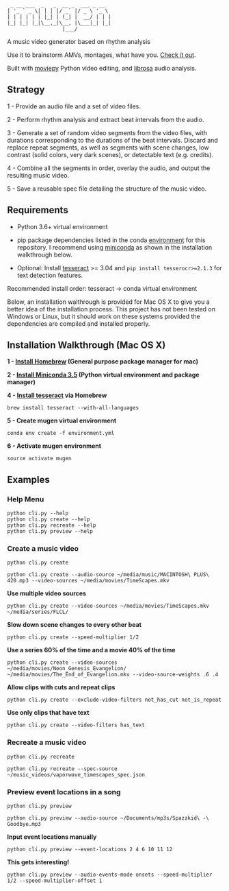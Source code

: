 ```
                                   
 _ __ ___  _   _  __ _  ___ _ __  
| '_ ` _ \| | | |/ _` |/ _ \ '_ \ 
| | | | | | |_| | (_| |  __/ | | |
|_| |_| |_|\__,_|\__, |\___|_| |_|
                  |___/            
```

A music video generator based on rhythm analysis

Use it to brainstorm AMVs, montages, what have you. [Check it out](https://youtu.be/ZlTR6XULe5M).

Built with [moviepy](https://github.com/Zulko/moviepy) Python video editing, and [librosa](https://github.com/librosa/librosa) audio analysis.

## Strategy

1 - Provide an audio file and a set of video files.

2 - Perform rhythm analysis and extract beat intervals from the audio.

3 - Generate a set of random video segments from the video files, with durations corresponding to the durations of the beat intervals. Discard and replace repeat segments, as well as segments with scene changes, low contrast (solid colors, very dark scenes), or detectable text (e.g. credits).

4 - Combine all the segments in order, overlay the audio, and output the resulting music video.

5 - Save a reusable spec file detailing the structure of the music video. 

## Requirements

- Python 3.6+ virtual environment

- pip package dependencies listed in the conda [environment](environment.yml) for this repository. I recommend using [miniconda](http://conda.pydata.org/miniconda.html) as shown in the installation walkthrough below.

- Optional: Install [tesseract](https://github.com/tesseract-ocr/tesseract) >= 3.04 and `pip install tesserocr>=2.1.3` for text detection features.

Recommended install order: tesseract -> conda virtual environment 

Below, an installation walthrough is provided for Mac OS X to give you a better idea of the installation process. This project has not been tested on Windows or Linux, but it should work on these systems provided the dependencies are compiled and installed properly.

## Installation Walkthrough (Mac OS X)

**1 - [Install Homebrew](http://brew.sh/) (General purpose package manager for mac)**

**2 - [Install Miniconda 3.5](http://conda.pydata.org/miniconda.html) (Python virtual environment and package manager)**

**4 - [Install tesseract](https://github.com/tesseract-ocr/tesseract) via Homebrew**

`brew install tesseract --with-all-languages`

**5 - Create mugen virtual environment**

`conda env create -f environment.yml`

**6 - Activate mugen environment**

`source activate mugen`

## Examples

### Help Menu

```
python cli.py --help
python cli.py create --help
python cli.py recreate --help
python cli.py preview --help
```

### Create a music video

`python cli.py create`

`python cli.py create --audio-source ~/media/music/MACINTOSH\ PLUS\ 420.mp3 --video-sources ~/media/movies/TimeScapes.mkv`

**Use multiple video sources**

`python cli.py create --video-sources ~/media/movies/TimeScapes.mkv ~/media/series/FLCL/`

**Slow down scene changes to every other beat**

`python cli.py create --speed-multiplier 1/2`

**Use a series 60% of the time and a movie 40% of the time**

`python cli.py create --video-sources ~/media/movies/Neon_Genesis_Evangelion/ ~/media/movies/The_End_of_Evangelion.mkv --video-source-weights .6 .4 `

**Allow clips with cuts and repeat clips**

`python cli.py create --exclude-video-filters not_has_cut not_is_repeat`

**Use only clips that have text**

`python cli.py create --video-filters has_text`

### Recreate a music video

`python cli.py recreate`

`python cli.py recreate --spec-source ~/music_videos/vaporwave_timescapes_spec.json`

### Preview event locations in a song

`python cli.py preview`

`python cli.py preview --audio-source ~/Documents/mp3s/Spazzkid\ -\ Goodbye.mp3`

**Input event locations manually**

`python cli.py preview --event-locations 2 4 6 10 11 12`

**This gets interesting!**

`python cli.py preview --audio-events-mode onsets --speed-multiplier 1/2 --speed-multiplier-offset 1`




